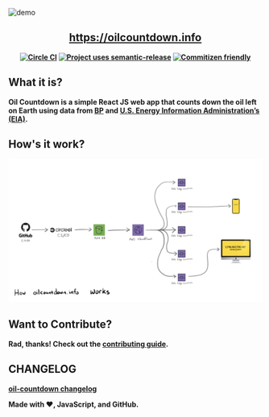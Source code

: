 ![demo](./media/demo.gif)

<h2 align="center"><b><a href="https://oilcountdown.info">https://oilcountdown.info</a></h2>

<p align="center">
  <a href="https://circleci.com/gh/cujarrett/oil-countdown/tree/master"><img alt="Circle CI" src="https://circleci.com/gh/cujarrett/oil-countdown/tree/master.svg?style=svg"></a>
  <a href="https://github.com/semantic-release/semantic-release"><img alt="Project uses semantic-release" src="https://img.shields.io/badge/%20%20%F0%9F%93%A6%F0%9F%9A%80-semantic--release-e10079.svg"></a>
  <a href="http://commitizen.github.io/cz-cli/"><img alt="Commitizen friendly" src="https://img.shields.io/badge/commitizen-friendly-brightgreen.svg?"></a>
</p>

## What it is?

Oil Countdown is a simple React JS web app that counts down the oil left on Earth using data from [BP](https://www.bp.com/) and [U.S. Energy Information Administration’s (EIA)](https://www.eia.gov/).

## How's it work?
![design](./media/architecture.jpg)

## Want to Contribute?
Rad, thanks! Check out the [contributing guide](./CONTRIBUTING.md).

## CHANGELOG
[oil-countdown changelog](./CHANGELOG.md)

Made with :heart:, JavaScript, and GitHub.
